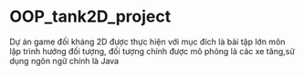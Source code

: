 # OOP_tank2D_project
Dự án game đối kháng 2D được thực hiện với mục đích là bài tập lớn môn lập trình hướng đối tượng, đối tượng chính được mô phỏng là các xe tăng,sử dụng ngôn ngữ chính là Java
